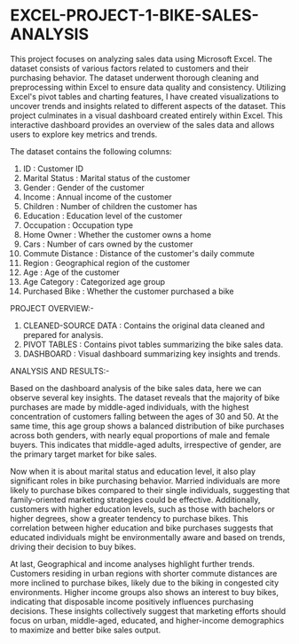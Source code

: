 # EXCEL-PROJECT-1-BIKE-SALES-ANALYSIS
This project focuses on analyzing sales data using Microsoft Excel. The dataset consists of various factors related to customers and their purchasing behavior. The dataset underwent thorough cleaning and preprocessing within Excel to ensure data quality and consistency. Utilizing Excel's pivot tables and charting features, I have created visualizations to uncover trends and insights related to different aspects of the dataset. This project culminates in a visual dashboard created entirely within Excel. This interactive dashboard provides an overview of the sales data and allows users to explore key metrics and trends.

The dataset contains the following columns:
1) ID                                    : Customer ID
2) Marital Status                        : Marital status of the customer
3) Gender                                : Gender of the customer
4) Income                                : Annual income of the customer
5) Children                              : Number of children the customer has
6) Education                             : Education level of the customer
7) Occupation                            : Occupation type
8) Home Owner                            : Whether the customer owns a home
9) Cars                                  : Number of cars owned by the customer
10) Commute Distance                     : Distance of the customer's daily commute
11) Region                               : Geographical region of the customer
12) Age                                  : Age of the customer
13) Age Category                         : Categorized age group 
14) Purchased Bike                       : Whether the customer purchased a bike

PROJECT OVERVIEW:-

1. CLEANED-SOURCE DATA                   : Contains the original data cleaned and prepared for analysis.
2. PIVOT TABLES                          : Contains pivot tables summarizing the bike sales data.
3. DASHBOARD                             : Visual dashboard summarizing key insights and trends.


ANALYSIS AND RESULTS:- 

Based on the dashboard analysis of the bike sales data, here we can observe several key insights. The dataset reveals that the majority of bike purchases are made by middle-aged individuals, with the highest concentration of customers falling between the ages of 30 and 50. At the same time, this age group shows a balanced distribution of bike purchases across both genders, with nearly equal proportions of male and female buyers. This indicates that middle-aged adults, irrespective of gender, are the primary target market for bike sales.

Now when it is about marital status and education level, it also play significant roles in bike purchasing behavior. Married individuals are more likely to purchase bikes compared to their single individuals, suggesting that family-oriented marketing strategies could be effective. Additionally, customers with higher education levels, such as those with bachelors or higher degrees, show a greater tendency to purchase bikes. This correlation between higher education and bike purchases suggests that educated individuals might be environmentally aware and based on trends, driving their decision to buy bikes.

At last, Geographical and income analyses highlight further trends. Customers residing in urban regions with shorter commute distances are more inclined to purchase bikes, likely due to the biking in congested city environments. Higher income groups also shows an interest to buy bikes, indicating that disposable income positively influences purchasing decisions. These insights collectively suggest that marketing efforts should focus on urban, middle-aged, educated, and higher-income demographics to maximize and better bike sales output.

